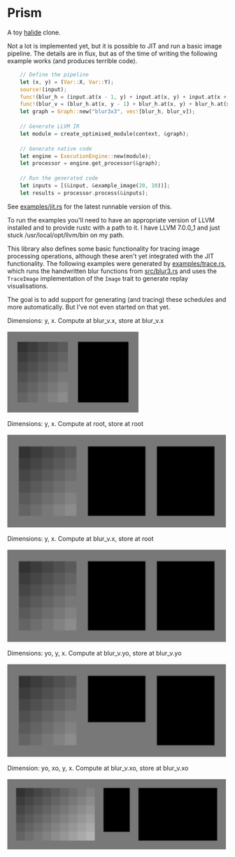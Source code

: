# Prism

A toy [halide](http://halide-lang.org/) clone.

Not a lot is implemented yet, but it is possible to JIT and run a basic image pipeline. The details are in flux, but as of the time of writing the following example works (and produces terrible code).

```rust
    // Define the pipeline
    let (x, y) = (Var::X, Var::Y);
    source!(input);
    func!(blur_h = (input.at(x - 1, y) + input.at(x, y) + input.at(x + 1, y)) / 3);
    func!(blur_v = (blur_h.at(x, y - 1) + blur_h.at(x, y) + blur_h.at(x, y + 1)) / 3);
    let graph = Graph::new("blur3x3", vec![blur_h, blur_v]);

    // Generate LLVM IR
    let module = create_optimised_module(context, &graph);

    // Generate native code
    let engine = ExecutionEngine::new(module);
    let processor = engine.get_processor(&graph);

    // Run the generated code
    let inputs = [(&input, &example_image(20, 10))];
    let results = processor.process(&inputs);
```

See [examples/jit.rs](https://github.com/theotherphil/prism/blob/master/examples/jit.rs) for the latest runnable version of this.

To run the examples you'll need to have an appropriate version of LLVM installed and to provide rustc with a path to it. I have LLVM 7.0.0_1 and just stuck /usr/local/opt/llvm/bin on my path.

This library also defines some basic functionality for tracing image processing operations, although these aren't yet integrated with the JIT functionality. The following examples were generated by [examples/trace.rs](https://github.com/theotherphil/prism/blob/master/examples/trace.rs), which runs the handwritten blur functions from [src/blur3.rs](https://github.com/theotherphil/prism/blob/master/src/blur3.rs) and uses the `TraceImage` implementation of the `Image` trait to generate replay visualisations.

The goal is to add support for generating (and tracing) these schedules and more automatically. But I've not even started on that yet.

Dimensions: y, x. Compute at blur_v.x, store at blur_v.x
<br/><br/>
<img src="data/inline.gif" alt="inline blur" width="300" />

Dimensions: y, x. Compute at root, store at root
<br/><br/>
<img src="data/intermediate.gif" alt="blur with intermediate" width="500" />

Dimensions: y, x. Compute at blur_v.x, store at root
<br/><br/>
<img src="data/local_intermediate.gif" alt="blur with intermediate" width="500" />

Dimensions: yo, y, x. Compute at blur_v.yo, store at blur_v.yo
<br/><br/>
<img src="data/stripped.gif" alt="blur with striping" width="500" />

Dimension: yo, xo, y, x. Compute at blur_v.xo, store at blur_v.xo
<br/><br/>
<img src="data/tiled.gif" alt="blur with striping" width="500" />